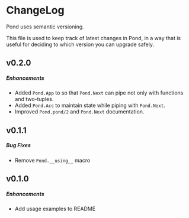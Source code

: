 # ChangeLog

Pond uses semantic versioning.

This file is used to keep track of latest changes in Pond,
in a way that is useful for deciding to which version you 
can upgrade safely.

## v0.2.0

##### Enhancements

  * Added `Pond.App` to so that `Pond.Next` can pipe not only
    with functions and two-tuples.
  * Added `Pond.Acc` to maintain state while piping with `Pond.Next`.
  * Improved `Pond.pond/2` and `Pond.Next` documentation.

## v0.1.1

##### Bug Fixes

  * Remove `Pond.__using__` macro

## v0.1.0

##### Enhancements

  * Add usage examples to README
